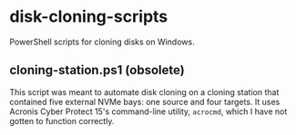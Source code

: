 # disk-cloning-scripts
PowerShell scripts for cloning disks on Windows.

## cloning-station.ps1 (obsolete)
This script was meant to automate disk cloning on a cloning station that contained five external NVMe bays: one source and four targets. It uses Acronis Cyber Protect 15's command-line utility, ```acrocmd```, which I have not gotten to function correctly.
